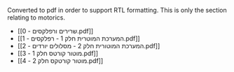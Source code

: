 Converted to pdf in order to support RTL formatting. This is only the section relating to motorics.

- [[0 - שרירים ורפלקסים.pdf]]
- [[1 - המערכת המוטרית חלק 1 - רפלקסים.pdf]]
- [[2 - המערכת המוטורית חלק 2 - מסלולים יורדים.pdf]]
- [[3 - מוטור קורטס חלק 1.pdf]]
- [[4 - מוטור קורטקס חלק 2.pdf]]
